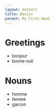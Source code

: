 ```yaml
---
layout: default
title: Basics
parent: My First Week
---
```


# Greetings
* bonjour
* bonne nuit



# Nouns
* homme
* femme
* garcon


